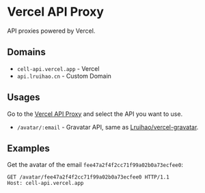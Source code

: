 # Vercel API Proxy

API proxies powered by Vercel.

## Domains

- `cell-api.vercel.app` - Vercel
- `api.lruihao.cn` - Custom Domain

## Usages

Go to the [Vercel API Proxy](https://cell-api.vercel.app) and select the API you want to use.

- `/avatar/:email` - Gravatar API, same as [Lruihao/vercel-gravatar](https://github.com/Lruihao/vercel-gravatar).

## Examples

Get the avatar of the email `fee47a2f4f2cc71f99a02b0a73ecfee0`:

```http
GET /avatar/fee47a2f4f2cc71f99a02b0a73ecfee0 HTTP/1.1
Host: cell-api.vercel.app
```
